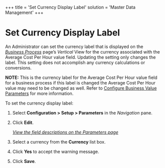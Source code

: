 +++
title = 'Set Currency Display Label'
solution = 'Master Data Management'
+++

# Set Currency Display Label

An Administrator can set the currency label that is displayed on the
*[Business Process](../Use_Cases/Manage_Business_Process.htm)* page’s
*Vertical* View for the currency associated with the Average Cost Per
Hour value field. Updating the setting only changes the label. This
setting does not accomplish any currency calculations or conversions.

**NOTE:** This is the currency label for the Average Cost Per Hour value
field for a business process if this label is changed the Average Cost
Per Hour value may need to be changed as well. Refer to [Configure
Business Value
Parameters](../Use_Cases/Configure_Business_Value_Parameters.htm) for
more information.

To set the currency display label:

1.  Select **Configuration \> Setup \> Parameters** in the *Navigation*
    pane.

2.  Click **Edit**.
    
    *[View the field descriptions on the Parameters
    page](../Page_Desc/Parameters_dspConduct.htm)*

3.  Select a currency from the **Currency** list box.

4.  Click **Yes** to accept the warning message.

5.  Click **Save**.

